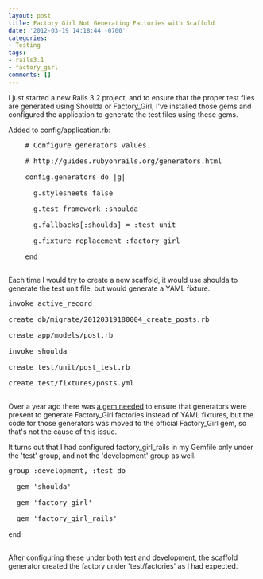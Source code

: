 ```yaml
---
layout: post
title: Factory Girl Not Generating Factories with Scaffold
date: '2012-03-19 14:18:44 -0700'
categories:
- Testing
tags:
- rails3.1
- factory_girl
comments: []
---
```

<p>I just started a new Rails 3.2 project, and to ensure that the proper test files are generated using Shoulda or Factory_Girl, I've installed those gems and configured the application to generate the test files using these gems.</p>
<p>Added to config/application.rb:</p>
<pre class="brush:rails">
    # Configure generators values.<br />
    # http://guides.rubyonrails.org/generators.html<br />
    config.generators do |g|<br />
      g.stylesheets false<br />
      g.test_framework :shoulda<br />
      g.fallbacks[:shoulda] = :test_unit<br />
      g.fixture_replacement :factory_girl<br />
    end<br />
</pre></p>
<p>Each time I would try to create a new scaffold, it would use shoulda to generate the test unit file, but would generate a YAML fixture.</p>
<pre class="brush:shell">
invoke active_record<br />
create db/migrate/20120319180004_create_posts.rb<br />
create app/models/post.rb<br />
invoke shoulda<br />
create test/unit/post_test.rb<br />
create test/fixtures/posts.yml<br />
</pre></p>
<p>Over a year ago there was <a href="https://github.com/indirect/rails3-generators" target="_blank">a gem needed</a> to ensure that generators were present to generate Factory_Girl factories instead of YAML fixtures, but the code for those generators was moved to the official Factory_Girl gem, so that's not the cause of this issue.</p>
<p>It turns out that I had configured factory_girl_rails in my Gemfile only under the 'test' group, and not the 'development' group as well.</p>
<pre class="brush:rails">
group :development, :test do<br />
  gem 'shoulda'<br />
  gem 'factory_girl'<br />
  gem 'factory_girl_rails'<br />
end<br />
</pre></p>
<p>After configuring these under both test and development, the scaffold generator created the factory under 'test/factories' as I had expected.</p>
